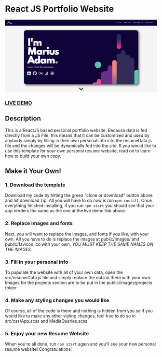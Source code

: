 # React JS Portfolio Website

![React JS Portfolio Website](README.png?raw=true "React JS Portfolio Website")

### <a href="https://marius-resume-app.herokuapp.com/">LIVE DEMO</a>

## Description

This is a ReactJS based personal portfolio website. Because data is fed directly from a JS File, this means that it can be customized and used by anybody simply by filling in their own personal info into the resumeData.js file and the changes will be dynamically fed into the site. If you would like to use this template for your own personal resume website, read on to learn how to build your own copy.

## Make it Your Own!

### 1. Download the template

Download my code by hitting the green "clone or download" button above and hit download zip. All you will have to do now is run `npm install`. Once everything finished installing, if you run `npm start` you should see that your app renders the same as the one at the live demo link above.

### 2. Replace images and fonts

Next, you will want to replace the images, and fonts if you like, with your own. All you have to do is replace the images at public/images/ and public/favicon.ico with your own. <em>YOU MUST KEEP THE SAME NAMES ON THE IMAGES.</em>

### 3. Fill in your personal info

To populate the website with all of your own data, open the src/resumeData.js file and simply replace the data in there with your own. Images for the projects section are to be put in the public/images/projects folder.

### 4. Make any styling changes you would like

Of course, all of the code is there and nothing is hidden from you so if you would like to make any other styling changes, feel free to do so in src/css/App.scss and MediaQueries.scss

### 5. Enjoy your new Resume Website

When you're all done, run `npm start` again and you'll see your new personal resume website! Congratulations!
